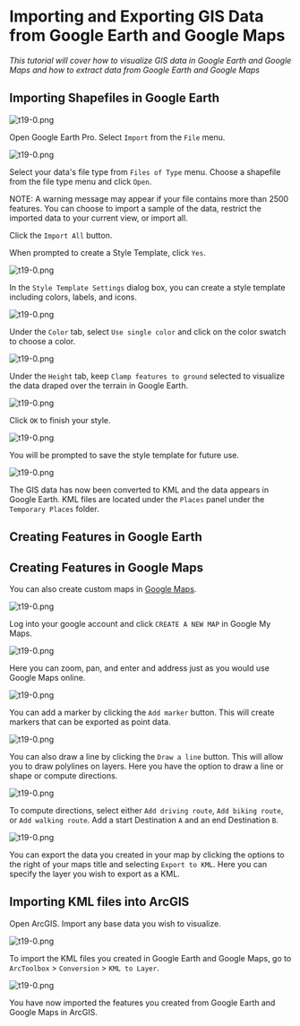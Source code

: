 # Importing and Exporting GIS Data from Google Earth and Google Maps

*This tutorial will cover how to visualize GIS data in Google Earth and Google Maps and how to extract data from Google Earth and Google Maps*

## Importing Shapefiles in Google Earth

![t19-0.png](https://github.com/jai2125/gis_tutorials/blob/master/Images/Tutorial_19/t19-0.png)

Open Google Earth Pro. Select `Import` from the `File` menu.

![t19-0.png](https://github.com/jai2125/gis_tutorials/blob/master/Images/Tutorial_19/t19-0.png)

Select your data's file type from `Files of Type` menu. Choose a shapefile from the file type menu and click `Open`.

NOTE: A warning message may appear if your file contains more than 2500 features. You can choose to import a sample of the data, restrict the imported data to your current view, or import all.

Click the `Import All` button.

When prompted to create a Style Template, click `Yes`.

![t19-0.png](https://github.com/jai2125/gis_tutorials/blob/master/Images/Tutorial_19/t19-0.png)

In the `Style Template Settings` dialog box, you can create a style template including colors, labels, and icons.

![t19-0.png](https://github.com/jai2125/gis_tutorials/blob/master/Images/Tutorial_19/t19-0.png)

Under the `Color` tab, select `Use single color` and click on the color swatch to choose a color.

![t19-0.png](https://github.com/jai2125/gis_tutorials/blob/master/Images/Tutorial_19/t19-0.png)

Under the `Height` tab, keep `Clamp features to ground` selected to visualize the data draped over the terrain in Google Earth.

![t19-0.png](https://github.com/jai2125/gis_tutorials/blob/master/Images/Tutorial_19/t19-0.png)

Click `OK` to finish your style.

![t19-0.png](https://github.com/jai2125/gis_tutorials/blob/master/Images/Tutorial_19/t19-0.png)

You will be prompted to save the style template for future use.

![t19-0.png](https://github.com/jai2125/gis_tutorials/blob/master/Images/Tutorial_19/t19-0.png)

The GIS data has now been converted to KML and the data appears in Google Earth. KML files are located under the `Places` panel under the `Temporary Places` folder.


## Creating Features in Google Earth




## Creating Features in Google Maps

You can also create custom maps in [Google Maps](https://www.google.com/mymaps). 

![t19-0.png](https://github.com/jai2125/gis_tutorials/blob/master/Images/Tutorial_19/t19-0.png)

Log into your google account and click `CREATE A NEW MAP` in Google My Maps.

![t19-0.png](https://github.com/jai2125/gis_tutorials/blob/master/Images/Tutorial_19/t19-0.png)

Here you can zoom, pan, and enter and address just as you would use Google Maps online.

![t19-0.png](https://github.com/jai2125/gis_tutorials/blob/master/Images/Tutorial_19/t19-0.png)

You can add a marker by clicking the `Add marker` button. This will create markers that can be exported as point data.

![t19-0.png](https://github.com/jai2125/gis_tutorials/blob/master/Images/Tutorial_19/t19-0.png)

You can also draw a line by clicking the `Draw a line` button. This will allow you to draw polylines on layers. Here you have the option to draw a line or shape or compute directions.

![t19-0.png](https://github.com/jai2125/gis_tutorials/blob/master/Images/Tutorial_19/t19-0.png)

To compute directions, select either `Add driving route`, `Add biking route`, or `Add walking route`. Add a start Destination `A` and an end Destination `B`.

![t19-0.png](https://github.com/jai2125/gis_tutorials/blob/master/Images/Tutorial_19/t19-0.png)

You can export the data you created in your map by clicking the options to the right of your maps title and selecting `Export to KML`. Here you can specify the layer you wish to export as a KML.

## Importing KML files into ArcGIS

Open ArcGIS. Import any base data you wish to visualize.

![t19-0.png](https://github.com/jai2125/gis_tutorials/blob/master/Images/Tutorial_19/t19-0.png)

To import the KML files you created in Google Earth and Google Maps, go to `ArcToolbox` > `Conversion` > `KML to Layer`.

![t19-0.png](https://github.com/jai2125/gis_tutorials/blob/master/Images/Tutorial_19/t19-0.png)

You have now imported the features you created from Google Earth and Google Maps in ArcGIS.